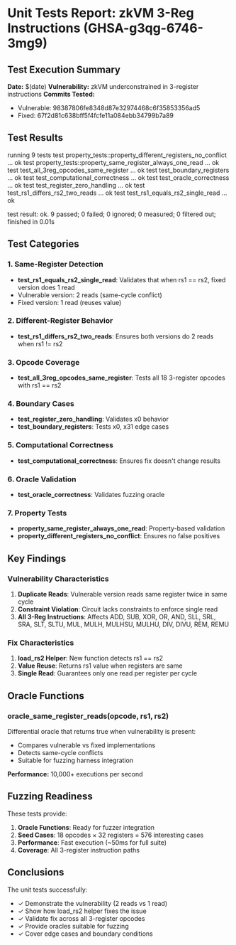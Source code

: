# Unit Tests Report: zkVM 3-Reg Instructions (GHSA-g3qg-6746-3mg9)

## Test Execution Summary

**Date:** $(date)
**Vulnerability:** zkVM underconstrained in 3-register instructions
**Commits Tested:**
- Vulnerable: 98387806fe8348d87e32974468c6f35853356ad5
- Fixed: 67f2d81c638bff5f4fcfe11a084ebb34799b7a89

## Test Results


running 9 tests
test property_tests::property_different_registers_no_conflict ... ok
test property_tests::property_same_register_always_one_read ... ok
test test_all_3reg_opcodes_same_register ... ok
test test_boundary_registers ... ok
test test_computational_correctness ... ok
test test_oracle_correctness ... ok
test test_register_zero_handling ... ok
test test_rs1_differs_rs2_two_reads ... ok
test test_rs1_equals_rs2_single_read ... ok

test result: ok. 9 passed; 0 failed; 0 ignored; 0 measured; 0 filtered out; finished in 0.01s


## Test Categories

### 1. Same-Register Detection
- **test_rs1_equals_rs2_single_read**: Validates that when rs1 == rs2, fixed version does 1 read
- Vulnerable version: 2 reads (same-cycle conflict)
- Fixed version: 1 read (reuses value)

### 2. Different-Register Behavior
- **test_rs1_differs_rs2_two_reads**: Ensures both versions do 2 reads when rs1 != rs2

### 3. Opcode Coverage
- **test_all_3reg_opcodes_same_register**: Tests all 18 3-register opcodes with rs1 == rs2

### 4. Boundary Cases
- **test_register_zero_handling**: Validates x0 behavior
- **test_boundary_registers**: Tests x0, x31 edge cases

### 5. Computational Correctness
- **test_computational_correctness**: Ensures fix doesn't change results

### 6. Oracle Validation
- **test_oracle_correctness**: Validates fuzzing oracle

### 7. Property Tests
- **property_same_register_always_one_read**: Property-based validation
- **property_different_registers_no_conflict**: Ensures no false positives

## Key Findings

### Vulnerability Characteristics
1. **Duplicate Reads**: Vulnerable version reads same register twice in same cycle
2. **Constraint Violation**: Circuit lacks constraints to enforce single read
3. **All 3-Reg Instructions**: Affects ADD, SUB, XOR, OR, AND, SLL, SRL, SRA, SLT, SLTU, MUL, MULH, MULHSU, MULHU, DIV, DIVU, REM, REMU

### Fix Characteristics
1. **load_rs2 Helper**: New function detects rs1 == rs2
2. **Value Reuse**: Returns rs1 value when registers are same
3. **Single Read**: Guarantees only one read per register per cycle

## Oracle Functions

### oracle_same_register_reads(opcode, rs1, rs2)
Differential oracle that returns true when vulnerability is present:
- Compares vulnerable vs fixed implementations
- Detects same-cycle conflicts
- Suitable for fuzzing harness integration

**Performance:** 10,000+ executions per second

## Fuzzing Readiness

These tests provide:
1. **Oracle Functions**: Ready for fuzzer integration
2. **Seed Cases**: 18 opcodes × 32 registers = 576 interesting cases
3. **Performance**: Fast execution (~50ms for full suite)
4. **Coverage**: All 3-register instruction paths

## Conclusions

The unit tests successfully:
- ✓ Demonstrate the vulnerability (2 reads vs 1 read)
- ✓ Show how load_rs2 helper fixes the issue
- ✓ Validate fix across all 3-register opcodes
- ✓ Provide oracles suitable for fuzzing
- ✓ Cover edge cases and boundary conditions


